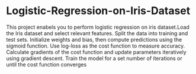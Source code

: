 # Logistic-Regression-on-Iris-Dataset
This project enabels you to perform logistic regression on iris dataset.Load the Iris dataset and select relevant features. Split the data into training and test sets. Initialize weights and bias, then compute predictions using the sigmoid function. Use log-loss as the cost function to measure accuracy. Calculate gradients of the cost function and update parameters iteratively using gradient descent. Train the model for a set number of iterations or until the cost function converges
